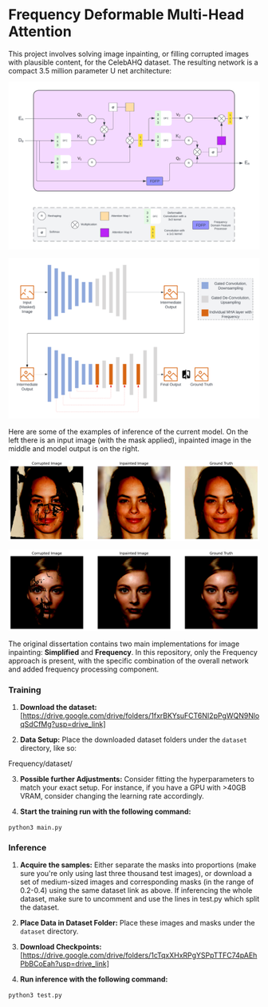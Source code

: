 # Frequency Deformable Multi-Head Attention

This project involves solving image inpainting, or filling corrupted images with plausible content, for the CelebAHQ dataset. The resulting network is a compact 3.5 million parameter U net architecture: 

![Image](images/FrequencyUpdate.png)  

![Image](images/FinalArch.png)  

Here are some of the examples of inference of the current model. On the left there is an input image (with the mask applied), inpainted image in the middle and model output is on the right.

![Image](images/f1.png)  

![Image](images/f2.png)  

The original dissertation contains two main implementations for image inpainting: **Simplified** and **Frequency**. In this repository, only the Frequency approach is present, with the specific combination of the overall network and added frequency processing component.

### Training

1. **Download the dataset:**
   [https://drive.google.com/drive/folders/1fxrBKYsuFCT6NI2pPgWQN9NloqSdCfMg?usp=drive_link]

2. **Data Setup:** Place the downloaded dataset folders under the `dataset` directory, like so:
  
Frequency/dataset/  
  
3. **Possible further Adjustments:** Consider fitting the hyperparameters to match your exact setup. For instance, if you have a GPU with >40GB VRAM, consider changing the learning rate accordingly.


4. **Start the training run with the following command:**

```python3 main.py```

### Inference

1. **Acquire the samples:** Either separate the masks into proportions (make sure you're only using last three thousand test images), or download a set of medium-sized images and corresponding masks (in the range of 0.2-0.4) using the same dataset link as above. If inferencing the whole dataset, make sure to uncomment and use the lines in test.py which split the dataset.

2. **Place Data in Dataset Folder:** Place these images and masks under the `dataset` directory.

3. **Download Checkpoints:**
    [https://drive.google.com/drive/folders/1cTqxXHxRPgYSPpTTFC74pAEhPbBCoEah?usp=drive_link]


4. **Run inference with the following command:**

```python3 test.py```
